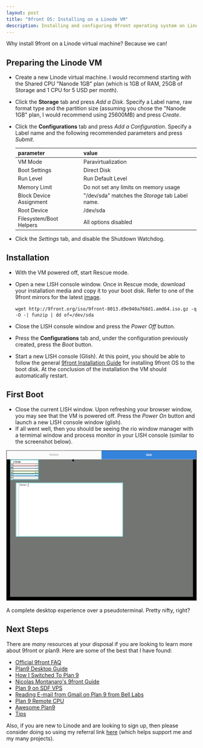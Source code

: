 ```yaml
---
layout: post
title: "9front OS: Installing on a Linode VM"
description: Installing and configuring 9front operating system on Linode virtual machine.
---
```


Why install 9front on a Linode virtual machine? Because we can!

## Preparing the Linode VM

*   Create a new Linode virtual machine. I would recommend starting with the 
    Shared CPU "Nanode 1GB" plan (which is 1GB of RAM, 25GB of Storage and 1 CPU 
    for 5 USD per month).
*   Click the **Storage** tab and press *Add a Disk*. Specify a Label name,
    raw format type and the partition size (assuming you chose the "Nanode 1GB"
    plan, I would recommend using 25600MB) and press *Create*.
*   Click the **Configurations** tab and press *Add a Configuration*. Specify a
    Label name and the following recommended parameters and press *Submit*.

    |parameter              |value                                             |
    |-----------------------|--------------------------------------------------|
    |VM Mode                |Paravirtualization                                |
    |Boot Settings          |Direct Disk                                       |
    |Run Level              |Run Default Level                                 |
    |Memory Limit           |Do not set any limits on memory usage             |
    |Block Device Assignment|"/dev/sda" matches the *Storage* tab Label name.  |
    |Root Device            |/dev/sda                                          |
    |Filesystem/Boot Helpers|All options disabled                              |

*   Click the *Settings* tab, and disable the Shutdown Watchdog.

## Installation

*   With the VM powered off, start Rescue mode.
*   Open a new LISH console window. Once in Rescue mode, download your
    installation media and copy it to your boot disk. Refer to one of the 9front 
    mirrors for the latest [image](http://9front.org/iso/).

    ```shell
    wget http://9front.org/iso/9front-8013.d9e940a768d1.amd64.iso.gz -q -O -| funzip | dd of=/dev/sda
    ```

*   Close the LISH console window and press the *Power Off* button.
*   Press the **Configurations** tab and, under the configuration previously
    created, press the *Boot* button.
*   Start a new LISH console (Glish). At this point, you should be able to 
    follow the general 
    [9front Installation Guide](http://fqa.9front.org/fqa4.html#4.3) for 
    installing 9front OS to the boot disk. At the conclusion of the installation
    the VM should automatically restart.
    
## First Boot

*   Close the current LISH window. Upon refreshing your browser window, you may
    see that the VM is powered off. Press the *Power On* button and launch a new 
    LISH console window (glish). 
*   If all went well, then you should be seeing the rio window manager with a 
    termimal window and process monitor in your LISH console (similar to the 
    screenshot below).

![9front in a pseudo-tty](/assets/9front-mothra.png)

A complete desktop experience over a pseudoterminal. Pretty nifty, right?

## Next Steps

There are *many* resources at your disposal if you are looking to learn more 
about 9front or plan9. Here are some of the best that I have found: 

*   [Official 9front FAQ](http://fqa.9front.org)
*   [Plan9 Desktop Guide](https://pspodcasting.net/dan/blog/2019/plan9_desktop.html)
*   [How I Switched To Plan 9](http://helpful.cat-v.org/Blog/2019/12/03/0/)
*   [Nicolas Montanaro's 9front Guide](https://nicolasmontanaro.com/blog/9front-guide/)
*   [Plan 9 on SDF VPS](https://sdf.org/?tutorials/VPS_Plan9)
*   [Reading E-mail from Gmail on Plan 9 from Bell Labs](https://luksamuk.codes/posts/plan9-mail.html)
*   [Plan 9 Remote CPU](https://royniang.com/cpu_auth.html)
*   [Awesome Plan9](https://github.com/henesy/awesome-plan9)
*   [Tips](http://mirtchovski.com/lanlp9/tips.html)

Also, if you are new to Linode and are looking to sign up, then please consider 
doing so using my referral link
[here](https://www.linode.com/?r=0c625ecd8478eb827df57d2e2ffa095759d089ab)
(which helps support me and my many projects).
